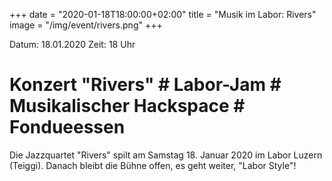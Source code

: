 +++
date = "2020-01-18T18:00:00+02:00"
title = "Musik im Labor: Rivers"
image = "/img/event/rivers.png"
+++

Datum: 18.01.2020
Zeit: 18 Uhr

 # Konzert "Rivers" # Labor-Jam # Musikalischer Hackspace # Fondueessen #

Die Jazzquartet "Rivers" spilt am Samstag 18. Januar 2020 im Labor Luzern (Teiggi). Danach bleibt die Bühne offen, es geht weiter, "Labor Style"!

<!--more-->

